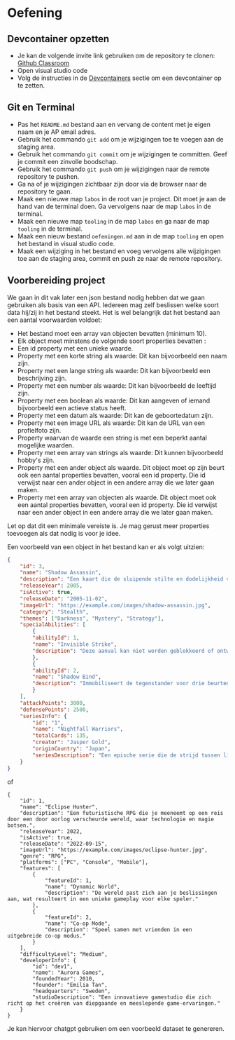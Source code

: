 # Oefening

## Devcontainer opzetten

- Je kan de volgende invite link gebruiken om de repository te clonen: [Github Classroom](https://classroom.github.com/a/ml4mFUyT)
- Open visual studio code
- Volg de instructies in de [Devcontainers](tooling/devcontainers.md) sectie om een devcontainer op te zetten.

## Git en Terminal

- Pas het `README.md` bestand aan en vervang de content met je eigen naam en je AP email adres.
- Gebruik het commando `git add` om je wijzigingen toe te voegen aan de staging area.
- Gebruik het commando `git commit` om je wijzigingen te committen. Geef je commit een zinvolle boodschap.
- Gebruik het commando `git push` om je wijzigingen naar de remote repository te pushen.
- Ga na of je wijzigingen zichtbaar zijn door via de browser naar de repository te gaan.
- Maak een nieuwe map `labos` in de root van je project. Dit moet je aan de hand van de terminal doen. Ga vervolgens naar de map `labos` in de terminal.
- Maak een nieuwe map `tooling` in de map `labos` en ga naar de map `tooling` in de terminal.
- Maak een nieuw bestand `oefeningen.md` aan in de map `tooling` en open het bestand in visual studio code.
- Maak een wijziging in het bestand en voeg vervolgens alle wijzigingen toe aan de staging area, commit en push ze naar de remote repository.

## Voorbereiding project

We gaan in dit vak later een json bestand nodig hebben dat we gaan gebruiken als basis van een API. Iedereen mag zelf beslissen welke soort data hij/zij in het bestand steekt. Het is wel belangrijk dat het bestand aan een aantal voorwaarden voldoet:

- Het bestand moet een array van objecten bevatten (minimum 10).
- Elk object moet minstens de volgende soort properties bevatten :
- Een id property met een unieke waarde.
- Property met een korte string als waarde: Dit kan bijvoorbeeld een naam zijn.
- Property met een lange string als waarde: Dit kan bijvoorbeeld een beschrijving zijn.
- Property met een number als waarde: Dit kan bijvoorbeeld de leeftijd zijn.
- Property met een boolean als waarde: Dit kan aangeven of iemand bijvoorbeeld een actieve status heeft.
- Property met een datum als waarde: Dit kan de geboortedatum zijn.
- Property met een image URL als waarde: Dit kan de URL van een profielfoto zijn.
- Property waarvan de waarde een string is met een beperkt aantal mogelijke waarden.
- Property met een array van strings als waarde: Dit kunnen bijvoorbeeld hobby's zijn.
- Property met een ander object als waarde. Dit object moet op zijn beurt ook een aantal properties bevatten, vooral een id property. Die id verwijst naar een ander object in een andere array die we later gaan maken.
- Property met een array van objecten als waarde. Dit object moet ook een aantal properties bevatten, vooral een id property. Die id verwijst naar een ander object in een andere array die we later gaan maken.

Let op dat dit een minimale vereiste is. Je mag gerust meer properties toevoegen als dat nodig is voor je idee.

Een voorbeeld van een object in het bestand kan er als volgt uitzien:

```json
{
    "id": 3,
    "name": "Shadow Assassin",
    "description": "Een kaart die de sluipende stilte en dodelijkheid van een meesterhuurmoordenaar vastlegt.",
    "releaseYear": 2005,
    "isActive": true,
    "releaseDate": "2005-11-02",
    "imageUrl": "https://example.com/images/shadow-assassin.jpg",
    "category": "Stealth",
    "themes": ["Darkness", "Mystery", "Strategy"],
    "specialAbilities": [
        {
        "abilityId": 1,
        "name": "Invisible Strike",
        "description": "Deze aanval kan niet worden geblokkeerd of ontweken door tegenstanders."
        },
        {
        "abilityId": 2,
        "name": "Shadow Bind",
        "description": "Immobiliseert de tegenstander voor drie beurten."
        }
    ],
    "attackPoints": 3000,
    "defensePoints": 2500,
    "seriesInfo": {
        "id": "1",
        "name": "Nightfall Warriors",
        "totalCards": 135,
        "creator": "Jasper Gold",
        "originCountry": "Japan",
        "seriesDescription": "Een epische serie die de strijd tussen licht en duisternis verkent door de lens van legendarische krijgers en magische wezens."
    }
}
```

of 

```
{
    "id": 1,
    "name": "Eclipse Hunter",
    "description": "Een futuristische RPG die je meeneemt op een reis door een door oorlog verscheurde wereld, waar technologie en magie botsen.",
    "releaseYear": 2022,
    "isActive": true,
    "releaseDate": "2022-09-15",
    "imageUrl": "https://example.com/images/eclipse-hunter.jpg",
    "genre": "RPG",
    "platforms": ["PC", "Console", "Mobile"],
    "features": [
        {
            "featureId": 1,
            "name": "Dynamic World",
            "description": "De wereld past zich aan je beslissingen aan, wat resulteert in een unieke gameplay voor elke speler."
        },
        {
            "featureId": 2,
            "name": "Co-op Mode",
            "description": "Speel samen met vrienden in een uitgebreide co-op modus."
        }
    ],
    "difficultyLevel": "Medium",
    "developerInfo": {
        "id": "dev1",
        "name": "Aurora Games",
        "foundedYear": 2010,
        "founder": "Emilia Tan",
        "headquarters": "Sweden",
        "studioDescription": "Een innovatieve gamestudio die zich richt op het creëren van diepgaande en meeslepende game-ervaringen."
    }
}
```

Je kan hiervoor chatgpt gebruiken om een voorbeeld dataset te genereren. 